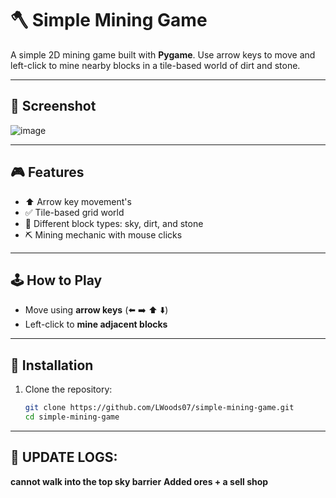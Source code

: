 # 🪓 Simple Mining Game

A simple 2D mining game built with **Pygame**. Use arrow keys to move and left-click to mine nearby blocks in a tile-based world of dirt and stone.

---

## 📸 Screenshot

![image](https://github.com/user-attachments/assets/877a5921-af4d-4397-9bff-996f3aaa943e)


---

## 🎮 Features
- ⬆️ Arrow key movement's
- ✅ Tile-based grid world
- 🧱 Different block types: sky, dirt, and stone
- ⛏️ Mining mechanic with mouse clicks

---

## 🕹️ How to Play

- Move using **arrow keys** (⬅️ ➡️ ⬆️ ⬇️)
- Left-click to **mine adjacent blocks**

---

## 🧰 Installation

1. Clone the repository:

   ```bash
   git clone https://github.com/LWoods07/simple-mining-game.git
   cd simple-mining-game

---
## 🔨 UPDATE LOGS:
**cannot walk into the top sky barrier**
**Added ores + a sell shop**
